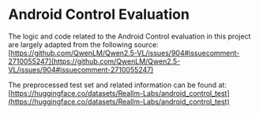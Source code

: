 # Android Control Evaluation

The logic and code related to the Android Control evaluation in this project are largely adapted from the following source:
[https://github.com/QwenLM/Qwen2.5-VL/issues/904#issuecomment-2710055247](https://github.com/QwenLM/Qwen2.5-VL/issues/904#issuecomment-2710055247)

The preprocessed test set and related information can be found at:
[https://huggingface.co/datasets/Reallm-Labs/android_control_test](https://huggingface.co/datasets/Reallm-Labs/android_control_test) 